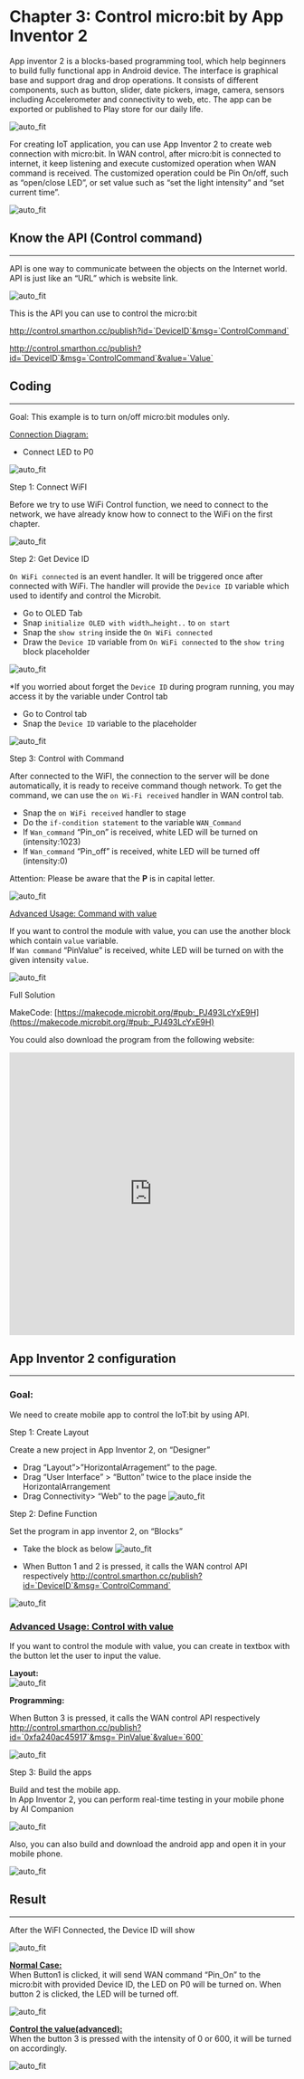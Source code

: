 # Chapter 3: Control micro:bit by App Inventor 2

App inventor 2 is a blocks-based programming tool, which help beginners to build fully functional app in Android device. The interface is graphical base and support drag and drop operations. It consists of different components, such as button, slider, date pickers, image, camera, sensors including Accelerometer and connectivity to web, etc. The app can be exported or published to Play store for our daily life.<BR><P>
![auto_fit](images/Ch3/Ch3_des1.png)<P>
For creating IoT application, you can use App Inventor 2 to create web connection with micro:bit. In WAN control, after micro:bit is connected to internet, it keep listening and execute customized operation when WAN command is received. The customized operation could be Pin On/off, such as “open/close LED”, or set value such as “set the light intensity” and “set current time”.<BR><P>
![auto_fit](images/Ch3/Ch3_des2.png)<P>


## Know the API (Control command)
<HR>

API is one way to communicate between the objects on the Internet world. API is just like an “URL” which is website link.<BR><P>
![auto_fit](images/Ch3/Ch3_des3.png)<P>
This is the API you can use to control the micro:bit<BR><P>
http://control.smarthon.cc/publish?id=`DeviceID`&msg=`ControlCommand` <BR>

http://control.smarthon.cc/publish?id=`DeviceID`&msg=`ControlCommand`&value=`Value`<BR>



 
## Coding
<HR>

Goal: This example is to turn on/off micro:bit modules only.<BR><P>

<u>Connection Diagram:</u><br>
* Connect LED to P0<BR>

![auto_fit](images/Ch3/Ch3_hardware.png)<P>


<span id="subtitle">Step 1: Connect WiFI</span><BR><P>
Before we try to use WiFi Control function, we need to connect to the network, we have already know how to connect to the WiFi on the first chapter.
<BR><P>
![auto_fit](images/Ch3/Ch3_p1.png)<P>

<span id="subtitle">Step 2: Get Device ID</span><BR><P>
`On WiFi connected` is an event handler.
It will be triggered once after connected with WiFi.
The handler will provide the `Device ID` variable which used to identify and control the Microbit.<BR>
* Go to OLED Tab
* Snap `initialize OLED with width…height..` to `on start`
* Snap the `show string` inside the `On WiFi connected`
* Draw the `Device ID` variable from `On WiFi connected` to the `show tring` block placeholder

![auto_fit](images/Ch3/Ch3_p2.png)<P>

*If you worried about forget the `Device ID` during program running, you may access it by the variable under Control tab<P>
* Go to Control tab
* Snap the `Device ID` variable to the placeholder<P> 

![auto_fit](images/Ch3/Ch3_p2_1.png)<P>


<span id="subtitle">Step 3: Control with Command</span><BR><P>
After connected to the WiFI, the connection to the server will be done automatically, it is ready to receive command though network.
To get the command, we can use the `on Wi-Fi received` handler in WAN control tab.<BR>
* Snap the `on WiFi received` handler to stage
* Do the `if-condition statement` to the variable `WAN_Command`
* If `Wan_command` “Pin_on” is received, white LED will be turned on (intensity:1023)
* If `Wan_command` “Pin_off” is received, white LED will be turned off (intensity:0)<BR>

Attention: Please be aware that the **P** is in capital letter.
<P>

![auto_fit](images/Ch3/Ch3_p3.png)<P>

<span id="subtitle"><u>Advanced Usage: Command with value</u></span><BR><P>
If you want to control the module with value, you can use the another block which contain `value` variable.<BR>
If `Wan command` “PinValue” is received, white LED will be turned on with the given intensity `value`. 
<BR><P>
![auto_fit](images/Ch3/Ch3_p4.png)<P>


<span id="subtitle">Full Solution<BR><P>
MakeCode: [https://makecode.microbit.org/#pub:_PJ493LcYxE9H](https://makecode.microbit.org/#pub:_PJ493LcYxE9H)<BR><P>
You could also download the program from the following website:<BR>
<iframe src="https://makecode.microbit.org/#pub:_PJ493LcYxE9H" width="100%" height="500" frameborder="0"></iframe><P>


## App Inventor 2 configuration
<HR>

<H3>Goal:</H3>
We need to create mobile app to control the IoT:bit by using API. <P>

<span id="subtitle">Step 1: Create Layout</span><BR><P>
Create a new project in App Inventor 2, on “Designer”<BR>
* Drag “Layout”>”HorizontalArragement” to the page. 
* Drag “User Interface” > “Button” twice to the place inside the HorizontalArrangement
* Drag Connectivity> “Web” to the page 
![auto_fit](images/Ch3/Ch3_app1.png)<P>
    
<span id="subtitle">Step 2: Define Function</span><BR><P>
Set the program in app inventor 2, on “Blocks” <BR>
* Take the block as below
![auto_fit](images/Ch3/Ch3_app2.png)<P>
* When Button 1 and 2 is pressed, it calls the WAN control API respectively
http://control.smarthon.cc/publish?id=`DeviceID`&msg=`ControlCommand`

![auto_fit](images/Ch3/Ch3_app3.png)<P>
 
<H3><u>Advanced Usage: Control with value</u></H3>
If you want to control the module with value, you can create in textbox with the button let the user to input the value.<P>

<B>Layout:</B><BR>
![auto_fit](images/Ch3/Ch3_app3_1.png)<P>

<B>Programming:</B><P>
When Button 3 is pressed, it calls the WAN control API respectively
http://control.smarthon.cc/publish?id=`0xfa240ac45917`&msg=`PinValue`&value=`600`<BR>

![auto_fit](images/Ch3/Ch3_app3_2.png)<P>

<span id="subtitle">Step 3: Build the apps</span><BR><P>
Build and test the mobile app. <BR>
In App Inventor 2, you can perform real-time testing in your mobile phone by AI Companion<BR>

![auto_fit](images/Ch3/Ch3_app4.png)<P>

Also, you can also build and download the android app and open it in your mobile phone.<P>

![auto_fit](images/Ch3/Ch3_app4_1.png)<P>

## Result
<HR>

After the WiFI Connected, the Device ID will show<P>

![auto_fit](images/Ch3/Ch3_result1.png)<P>


<U><B>Normal Case:</B></U><BR>
When Button1 is clicked, it will send WAN command “Pin_On” to the micro:bit with provided Device ID, the LED on P0 will be turned on. When button 2 is clicked, the LED will be turned off.<P>

![auto_fit](images/Ch3/Ch3_result2.png)<P>

<U><B>Control the value(advanced):</B></U><BR>
When the button 3 is pressed with the intensity of 0 or 600, it will be turned on accordingly.<P>

![auto_fit](images/Ch3/Ch3_result3.png)<P>


